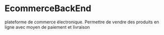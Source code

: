 # EcommerceBackEnd
plateforme de commerce électronique. Permettre de vendre des produits en ligne avec moyen de paiement et livraison
